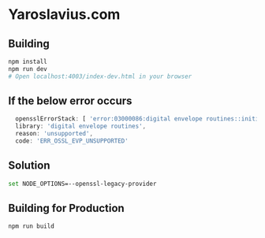 Yaroslavius.com
=========
Building
--------

```bash
npm install
npm run dev
# Open localhost:4003/index-dev.html in your browser
```
If the below error occurs
--------
```js
  opensslErrorStack: [ 'error:03000086:digital envelope routines::initialization error' ],
  library: 'digital envelope routines',
  reason: 'unsupported',
  code: 'ERR_OSSL_EVP_UNSUPPORTED'
```
Solution
--------
```bash
set NODE_OPTIONS=--openssl-legacy-provider
```

Building for Production
--------

```bash
npm run build
```